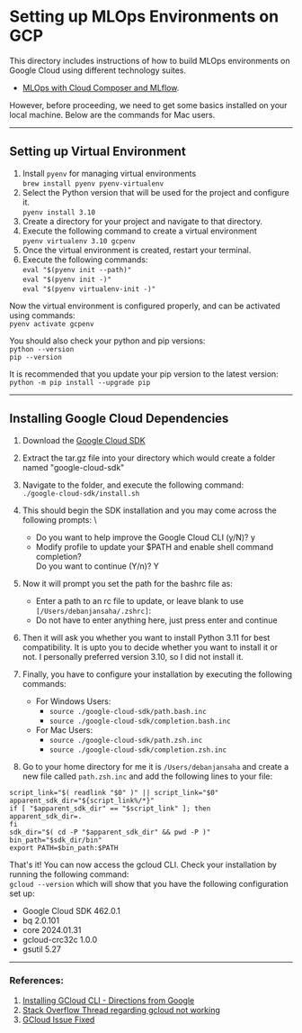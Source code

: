 # Setting up MLOps Environments on GCP

This directory includes instructions of how to build MLOps environments on Google Cloud using different 
technology suites.

* [MLOps with Cloud Composer and MLflow](mlops-composer-mlflow).

However, before proceeding, we need to get some basics installed on your local machine. Below are the commands for Mac users.

---
## Setting up Virtual Environment

1. Install `pyenv` for managing virtual environments \
    `brew install pyenv pyenv-virtualenv`
2. Select the Python version that will be used for the project and configure it. \
    `pyenv install 3.10`
3. Create a directory for your project and navigate to that directory.
4. Execute the following command to create a virtual environment \
   `pyenv virtualenv 3.10 gcpenv`
5. Once the virtual environment is created, restart your terminal.
6. Execute the following commands: \
   `eval "$(pyenv init --path)"` \
   `eval "$(pyenv init -)"` \
   `eval "$(pyenv virtualenv-init -)"`

Now the virtual environment is configured properly, and can be activated using commands: \
`pyenv activate gcpenv`

You should also check your python and pip versions: \
`python --version` \
`pip --version` 

It is recommended that you update your pip version to the latest version: \
`python -m pip install --upgrade pip`

---
## Installing Google Cloud Dependencies

1. Download the [Google Cloud SDK](https://cloud.google.com/sdk/docs/install)
2. Extract the tar.gz file into your directory which would create a folder named "google-cloud-sdk"
3. Navigate to the folder, and execute the following command: \
`./google-cloud-sdk/install.sh`
4. This should begin the SDK installation and you may come across the following prompts: \
   - Do you want to help improve the Google Cloud CLI (y/N)?  y
   - Modify profile to update your $PATH and enable shell command completion? \
   Do you want to continue (Y/n)?  Y

5. Now it will prompt you set the path for the bashrc file as:
   - Enter a path to an rc file to update, or leave blank to use `[/Users/debanjansaha/.zshrc]`:
   - Do not have to enter anything here, just press enter and continue
6. Then it will ask you whether you want to install Python 3.11 for best compatibility. It is upto you to decide whether you want to install it or not. I personally preferred version 3.10, so I did not install it.
7. Finally, you have to configure your installation by executing the following commands:
   - For Windows Users:
     - `source ./google-cloud-sdk/path.bash.inc`
     - `source ./google-cloud-sdk/completion.bash.inc`
   - For Mac Users:
     - `source ./google-cloud-sdk/path.zsh.inc`
     - `source ./google-cloud-sdk/completion.zsh.inc`
8. Go to your home directory for me it is `/Users/debanjansaha` and create a new file called `path.zsh.inc` and add the following lines to your file:
```
script_link="$( readlink "$0" )" || script_link="$0"
apparent_sdk_dir="${script_link%/*}"
if [ "$apparent_sdk_dir" == "$script_link" ]; then
apparent_sdk_dir=.
fi
sdk_dir="$( cd -P "$apparent_sdk_dir" && pwd -P )"
bin_path="$sdk_dir/bin"
export PATH=$bin_path:$PATH

```
 

That's it! You can now access the gcloud CLI. Check your installation by running the following command: \
`gcloud --version` which will show that you have the following configuration set up:
   - Google Cloud SDK 462.0.1
   - bq 2.0.101
   - core 2024.01.31
   - gcloud-crc32c 1.0.0
   - gsutil 5.27

---


### References:
1. [Installing GCloud CLI - Directions from Google](https://cloud.google.com/sdk/docs/install)
2. [Stack Overflow Thread regarding gcloud not working](https://stackoverflow.com/questions/31037279/gcloud-command-not-found-while-installing-google-cloud-sdk)
3. [GCloud Issue Fixed](https://gist.github.com/dwchiang/10849350)
